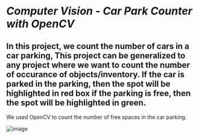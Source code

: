 # *Computer Vision - Car Park Counter with OpenCV*

In this project, we count the number of cars in a car parking, This project can be generalized to any project where we want to count the number of occurance of objects/inventory.
If the car is parked in the parking, then the spot will be highlighted in red box if the parking is free, then the spot will be highlighted in green.
-------------------------------------------------------------------------------------------------------------------------

We used OpenCV to count the number of free spaces in the car parking.

![image](https://user-images.githubusercontent.com/112689649/212584741-916b2d3f-4364-4207-9d60-d09a8a2181b4.png)

